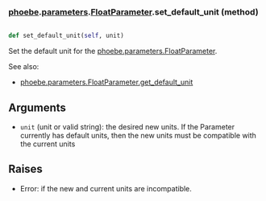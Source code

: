 ### [phoebe](phoebe.md).[parameters](phoebe.parameters.md).[FloatParameter](phoebe.parameters.FloatParameter.md).set_default_unit (method)


```py

def set_default_unit(self, unit)

```



Set the default unit for the [phoebe.parameters.FloatParameter](phoebe.parameters.FloatParameter.md).

See also:
* [phoebe.parameters.FloatParameter.get_default_unit](phoebe.parameters.FloatParameter.get_default_unit.md)

Arguments
--------
* `unit` (unit or valid string): the desired new units.  If the Parameter
    currently has default units, then the new units must be compatible
    with the current units

Raises
-------
* Error: if the new and current units are incompatible.

